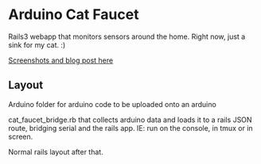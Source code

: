 Arduino Cat Faucet
==================

Rails3 webapp that monitors sensors around the home.  Right now, just a sink for my cat.  :)

[Screenshots and blog post here](http://squarism.com/2011/03/09/arduino-cat-faucet-with-mongodb-and-rails/)

Layout
------
Arduino folder for arduino code to be uploaded onto an arduino

cat_faucet_bridge.rb that collects arduino data and loads it to a rails JSON route, bridging serial and the rails app.  IE: run on the console, in tmux or in screen.

Normal rails layout after that.